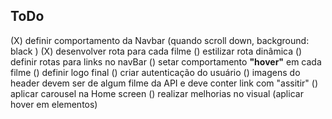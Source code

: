 ## ToDo

(X) definir comportamento da Navbar (quando scroll down, background: black )
(X) desenvolver rota para cada filme
() estilizar rota dinâmica
() definir rotas para links no navBar
() setar comportamento **"hover"** em cada filme
() definir logo final
() criar autenticação do usuário
() imagens do header devem ser de algum filme da API e deve conter link com "assitir"
() aplicar carousel na Home screen
() realizar melhorias no visual (aplicar hover em elementos)
